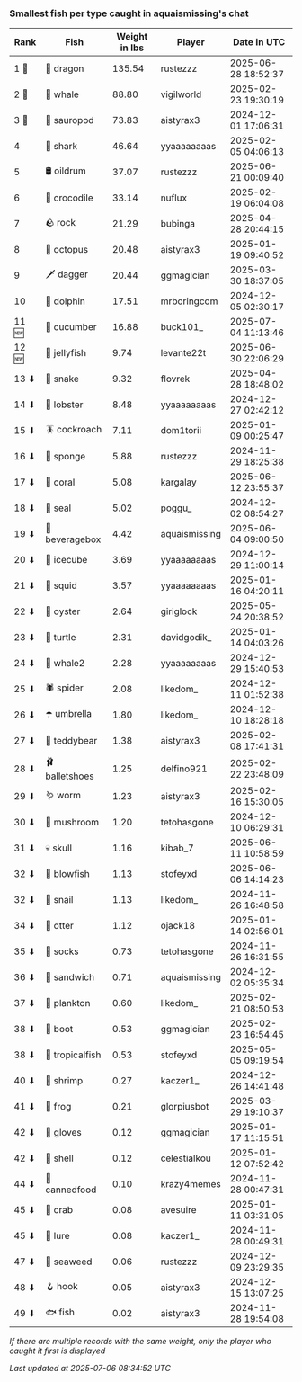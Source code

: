 ### Smallest fish per type caught in aquaismissing's chat
| Rank | Fish | Weight in lbs | Player | Date in UTC |
|------|--------|-----------|---------|------|
| 1 🥇  | 🐉 dragon | 135.54 | rustezzz | 2025-06-28 18:52:37 |
| 2 🥈  | 🐳 whale | 88.80 | vigilworld | 2025-02-23 19:30:19 |
| 3 🥉  | 🦕 sauropod | 73.83 | aistyrax3 | 2024-12-01 17:06:31 |
| 4  | 🦈 shark | 46.64 | yyaaaaaaaas | 2025-02-05 04:06:13 |
| 5  | 🛢️ oildrum | 37.07 | rustezzz | 2025-06-21 00:09:40 |
| 6  | 🐊 crocodile | 33.14 | nuflux | 2025-02-19 06:04:08 |
| 7  | 🪨 rock | 21.29 | bubinga | 2025-04-28 20:44:15 |
| 8  | 🐙 octopus | 20.48 | aistyrax3 | 2025-01-19 09:40:52 |
| 9  | 🗡️ dagger | 20.44 | ggmagician | 2025-03-30 18:37:05 |
| 10  | 🐬 dolphin | 17.51 | mrboringcom | 2024-12-05 02:30:17 |
| 11 🆕 | 🥒 cucumber | 16.88 | buck101_ | 2025-07-04 11:13:46 |
| 12 🆕 | 🪼 jellyfish | 9.74 | levante22t | 2025-06-30 22:06:29 |
| 13 ⬇ | 🐍 snake | 9.32 | flovrek | 2025-04-28 18:48:02 |
| 14 ⬇ | 🦞 lobster | 8.48 | yyaaaaaaaas | 2024-12-27 02:42:12 |
| 15 ⬇ | 🪳 cockroach | 7.11 | dom1torii | 2025-01-09 00:25:47 |
| 16 ⬇ | 🧽 sponge | 5.88 | rustezzz | 2024-11-29 18:25:38 |
| 17 ⬇ | 🪸 coral | 5.08 | kargalay | 2025-06-12 23:55:37 |
| 18 ⬇ | 🦭 seal | 5.02 | poggu_ | 2024-12-02 08:54:27 |
| 19 ⬇ | 🧃 beveragebox | 4.42 | aquaismissing | 2025-06-04 09:00:50 |
| 20 ⬇ | 🧊 icecube | 3.69 | yyaaaaaaaas | 2024-12-29 11:00:14 |
| 21 ⬇ | 🦑 squid | 3.57 | yyaaaaaaaas | 2025-01-16 04:20:11 |
| 22 ⬇ | 🦪 oyster | 2.64 | giriglock | 2025-05-24 20:38:52 |
| 23 ⬇ | 🐢 turtle | 2.31 | davidgodik_ | 2025-01-14 04:03:26 |
| 24 ⬇ | 🐋 whale2 | 2.28 | yyaaaaaaaas | 2024-12-29 15:40:53 |
| 25 ⬇ | 🕷️ spider | 2.08 | likedom_ | 2024-12-11 01:52:38 |
| 26 ⬇ | ☂️ umbrella | 1.80 | likedom_ | 2024-12-10 18:28:18 |
| 27 ⬇ | 🧸 teddybear | 1.38 | aistyrax3 | 2025-02-08 17:41:31 |
| 28 ⬇ | 🩰 balletshoes | 1.25 | delfino921 | 2025-02-22 23:48:09 |
| 29 ⬇ | 🪱 worm | 1.23 | aistyrax3 | 2025-02-16 15:30:05 |
| 30 ⬇ | 🍄 mushroom | 1.20 | tetohasgone | 2024-12-10 06:29:31 |
| 31 ⬇ | 💀 skull | 1.16 | kibab_7 | 2025-06-11 10:58:59 |
| 32 ⬇ | 🐡 blowfish | 1.13 | stofeyxd | 2025-06-06 14:14:23 |
| 32 ⬇ | 🐌 snail | 1.13 | likedom_ | 2024-11-26 16:48:58 |
| 34 ⬇ | 🦦 otter | 1.12 | ojack18 | 2025-01-14 02:56:01 |
| 35 ⬇ | 🧦 socks | 0.73 | tetohasgone | 2024-11-26 16:31:55 |
| 36 ⬇ | 🥪 sandwich | 0.71 | aquaismissing | 2024-12-02 05:35:34 |
| 37 ⬇ | 🦠 plankton | 0.60 | likedom_ | 2025-02-21 08:50:53 |
| 38 ⬇ | 👢 boot | 0.53 | ggmagician | 2025-02-23 16:54:45 |
| 38 ⬇ | 🐠 tropicalfish | 0.53 | stofeyxd | 2025-05-05 09:19:54 |
| 40 ⬇ | 🦐 shrimp | 0.27 | kaczer1_ | 2024-12-26 14:41:48 |
| 41 ⬇ | 🐸 frog | 0.21 | glorpiusbot | 2025-03-29 19:10:37 |
| 42 ⬇ | 🧤 gloves | 0.12 | ggmagician | 2025-01-17 11:15:51 |
| 42 ⬇ | 🐚 shell | 0.12 | celestialkou | 2025-01-12 07:52:42 |
| 44 ⬇ | 🥫 cannedfood | 0.10 | krazy4memes | 2024-11-28 00:47:31 |
| 45 ⬇ | 🦀 crab | 0.08 | avesuire | 2025-01-11 03:31:05 |
| 45 ⬇ | 🎏 lure | 0.08 | kaczer1_ | 2024-11-28 00:49:31 |
| 47 ⬇ | 🌿 seaweed | 0.06 | rustezzz | 2024-12-09 23:29:35 |
| 48 ⬇ | 🪝 hook | 0.05 | aistyrax3 | 2024-12-15 13:07:25 |
| 49 ⬇ | 🐟 fish | 0.02 | aistyrax3 | 2024-11-28 19:54:08 |

_If there are multiple records with the same weight, only the player who caught it first is displayed_

_Last updated at 2025-07-06 08:34:52 UTC_